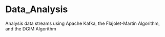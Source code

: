 # Data_Analysis
Analysis data streams using Apache Kafka, the Flajolet-Martin Algorithm, and the DGIM Algorithm

